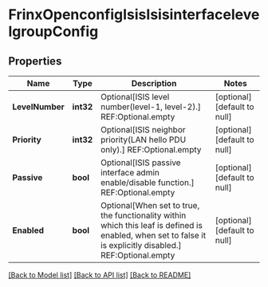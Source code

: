 # FrinxOpenconfigIsisIsisinterfacelevelgroupConfig

## Properties
Name | Type | Description | Notes
------------ | ------------- | ------------- | -------------
**LevelNumber** | **int32** | Optional[ISIS level number(level-1, level-2).] REF:Optional.empty | [optional] [default to null]
**Priority** | **int32** | Optional[ISIS neighbor priority(LAN hello PDU only).] REF:Optional.empty | [optional] [default to null]
**Passive** | **bool** | Optional[ISIS passive interface admin enable/disable function.] REF:Optional.empty | [optional] [default to null]
**Enabled** | **bool** | Optional[When set to true, the functionality within which this leaf is defined is enabled, when set to false it is explicitly disabled.] REF:Optional.empty | [optional] [default to null]

[[Back to Model list]](../README.md#documentation-for-models) [[Back to API list]](../README.md#documentation-for-api-endpoints) [[Back to README]](../README.md)


